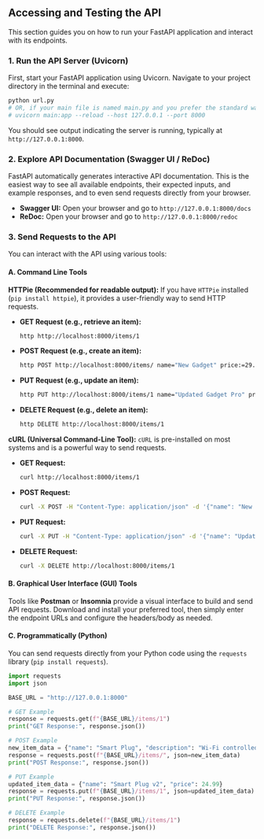 ## Accessing and Testing the API

This section guides you on how to run your FastAPI application and interact with its endpoints.

### 1\. Run the API Server (Uvicorn)

First, start your FastAPI application using Uvicorn. Navigate to your project directory in the terminal and execute:

```bash
python url.py
# OR, if your main file is named main.py and you prefer the standard way:
# uvicorn main:app --reload --host 127.0.0.1 --port 8000
```

You should see output indicating the server is running, typically at `http://127.0.0.1:8000`.

### 2\. Explore API Documentation (Swagger UI / ReDoc)

FastAPI automatically generates interactive API documentation. This is the easiest way to see all available endpoints, their expected inputs, and example responses, and to even send requests directly from your browser.

  * **Swagger UI:** Open your browser and go to `http://127.0.0.1:8000/docs`
  * **ReDoc:** Open your browser and go to `http://127.0.0.1:8000/redoc`

### 3\. Send Requests to the API

You can interact with the API using various tools:

#### A. Command Line Tools

**HTTPie (Recommended for readable output):**
If you have `HTTPie` installed (`pip install httpie`), it provides a user-friendly way to send HTTP requests.

  * **GET Request (e.g., retrieve an item):**
    ```bash
    http http://localhost:8000/items/1
    ```
  * **POST Request (e.g., create an item):**
    ```bash
    http POST http://localhost:8000/items/ name="New Gadget" price:=29.99
    ```
  * **PUT Request (e.g., update an item):**
    ```bash
    http PUT http://localhost:8000/items/1 name="Updated Gadget Pro" price:=35.00
    ```
  * **DELETE Request (e.g., delete an item):**
    ```bash
    http DELETE http://localhost:8000/items/1
    ```

**cURL (Universal Command-Line Tool):**
`cURL` is pre-installed on most systems and is a powerful way to send requests.

  * **GET Request:**
    ```bash
    curl http://localhost:8000/items/1
    ```
  * **POST Request:**
    ```bash
    curl -X POST -H "Content-Type: application/json" -d '{"name": "New Gadget", "price": 29.99}' http://localhost:8000/items/
    ```
  * **PUT Request:**
    ```bash
    curl -X PUT -H "Content-Type: application/json" -d '{"name": "Updated Gadget Pro", "price": 35.00}' http://localhost:8000/items/1
    ```
  * **DELETE Request:**
    ```bash
    curl -X DELETE http://localhost:8000/items/1
    ```

#### B. Graphical User Interface (GUI) Tools

Tools like **Postman** or **Insomnia** provide a visual interface to build and send API requests. Download and install your preferred tool, then simply enter the endpoint URLs and configure the headers/body as needed.

#### C. Programmatically (Python)

You can send requests directly from your Python code using the `requests` library (`pip install requests`).

```python
import requests
import json

BASE_URL = "http://127.0.0.1:8000"

# GET Example
response = requests.get(f"{BASE_URL}/items/1")
print("GET Response:", response.json())

# POST Example
new_item_data = {"name": "Smart Plug", "description": "Wi-Fi controlled power outlet", "price": 19.99}
response = requests.post(f"{BASE_URL}/items/", json=new_item_data)
print("POST Response:", response.json())

# PUT Example
updated_item_data = {"name": "Smart Plug v2", "price": 24.99}
response = requests.put(f"{BASE_URL}/items/1", json=updated_item_data)
print("PUT Response:", response.json())

# DELETE Example
response = requests.delete(f"{BASE_URL}/items/1")
print("DELETE Response:", response.json())
```
